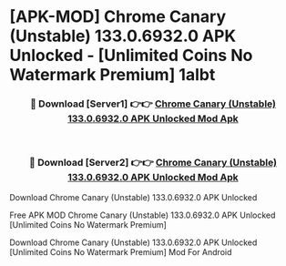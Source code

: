 # [APK-MOD] Chrome Canary (Unstable) 133.0.6932.0 APK Unlocked - [Unlimited Coins No Watermark Premium] 1albt



<div align="center">
<h3>🔴 Download [Server1] 👉👉 <a href="https://momento.my/?title=Chrome_Canary_(Unstable)_133.0.6932.0_APK_Unlocked">Chrome Canary (Unstable) 133.0.6932.0 APK Unlocked Mod Apk</a></h3><br>

<h3>🔴 Download [Server2] 👉👉 <a href="https://momento.my/?title=Chrome_Canary_(Unstable)_133.0.6932.0_APK_Unlocked">Chrome Canary (Unstable) 133.0.6932.0 APK Unlocked Mod Apk</a></h3>
</div>



Download Chrome Canary (Unstable) 133.0.6932.0 APK Unlocked 

Free APK MOD Chrome Canary (Unstable) 133.0.6932.0 APK Unlocked [Unlimited Coins No Watermark Premium]

Download Chrome Canary (Unstable) 133.0.6932.0 APK Unlocked [Unlimited Coins No Watermark Premium] Mod For Android
